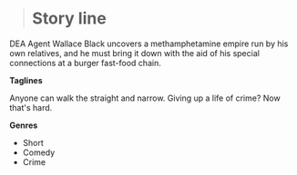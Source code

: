 > # Story line

DEA Agent Wallace Black uncovers a methamphetamine empire run by his own relatives, and he must bring it down with the aid of his special connections at a burger fast-food chain.

**Taglines**

Anyone can walk the straight and narrow. Giving up a life of crime? Now that's hard.

**Genres**

- Short
- Comedy 
- Crime

